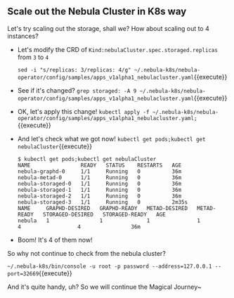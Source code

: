 ## Scale out the Nebula Cluster in K8s way

Let's try scaling out the storage, shall we? How about scaling out to 4 instances?

- Let's modify the CRD of `Kind:nebulaCluster.spec.storaged.replicas` from `3` to `4`

  `sed -i "s/replicas: 3/replicas: 4/g" ~/.nebula-k8s/nebula-operator/config/samples/apps_v1alpha1_nebulacluster.yaml`{{execute}}

- See if it's changed? `grep storaged: -A 9 ~/.nebula-k8s/nebula-operator/config/samples/apps_v1alpha1_nebulacluster.yaml`{{execute}} 

- OK, let's apply this change! `kubectl apply -f ~/.nebula-k8s/nebula-operator/config/samples/apps_v1alpha1_nebulacluster.yaml;`{{execute}}

- And let's check what we got now! `kubectl get pods;kubectl get nebulaCluster`{{execute}}

  ```
  $ kubectl get pods;kubectl get nebulaCluster
  NAME                READY   STATUS    RESTARTS   AGE
  nebula-graphd-0     1/1     Running   0          36m
  nebula-metad-0      1/1     Running   0          36m
  nebula-storaged-0   1/1     Running   0          36m
  nebula-storaged-1   1/1     Running   0          36m
  nebula-storaged-2   1/1     Running   0          36m
  nebula-storaged-3   1/1     Running   0          2m35s
  NAME     GRAPHD-DESIRED   GRAPHD-READY   METAD-DESIRED   METAD-READY   STORAGED-DESIRED   STORAGED-READY   AGE
  nebula   1                1              1               1             4                  4                36m

- Boom! It's 4 of them now!

So why not continue to check from the nebula cluster?

`~/.nebula-k8s/bin/console -u root -p password --address=127.0.0.1 --port=32669`{{execute}}

And it's quite handy, uh? So we will continue the Magical Journey~